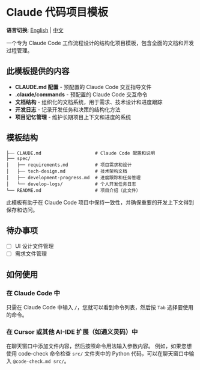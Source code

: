 # Claude 代码项目模板

**语言切换**: [English](README.md) | [中文](README.zh-CN.md)

一个专为 Claude Code 工作流程设计的结构化项目模板，包含全面的文档和开发过程管理。

## 此模板提供的内容

- **CLAUDE.md 配置** - 预配置的 Claude Code 交互指导文件
- **.claude/commands** - 预配置的 Claude Code 交互命令
- **文档结构** - 组织化的文档系统，用于需求、技术设计和进度跟踪
- **开发日志** - 记录开发任务和决策的结构化方法
- **项目记忆管理** - 维护长期项目上下文和进度的系统

## 模板结构

```
├── CLAUDE.md                    # Claude Code 配置和说明
├── spec/
│   ├── requirements.md          # 项目需求和设计
│   ├── tech-design.md           # 技术架构文档
│   ├── development-progress.md  # 进度跟踪和任务管理
│   └── develop-logs/            # 个人开发任务日志
└── README.md                    # 项目介绍（此文件）
```

此模板有助于在 Claude Code 项目中保持一致性，并确保重要的开发上下文得到保存和访问。

## 待办事项

- [ ] UI 设计文件管理
- [ ] 需求文件管理

## 如何使用

### 在 Claude Code 中

只需在 Claude Code 中输入 `/`，您就可以看到命令列表，然后按 `Tab` 选择要使用的命令。

### 在 Cursor 或其他 AI-IDE 扩展（如通义灵码）中

在聊天窗口中添加文件内容，然后按照命令用法输入参数内容。
例如，如果您想使用 code-check 命令检查 `src/` 文件夹中的 Python 代码，可以在聊天窗口中输入 `@code-check.md src/`。
